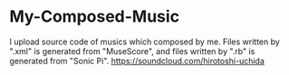 # My-Composed-Music
I upload source code of musics which composed by me.
Files written by ".xml" is generated from "MuseScore", and files written by ".rb" is generated from "Sonic Pi".
https://soundcloud.com/hirotoshi-uchida
